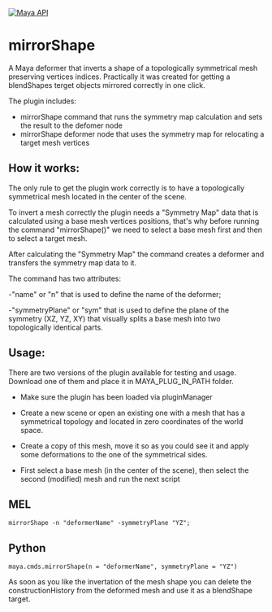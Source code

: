 [![Maya API](https://img.shields.io/badge/SDK-Maya%20API-blue.svg)]()

# mirrorShape

A Maya deformer that inverts a shape of a topologically symmetrical mesh preserving vertices indices. Practically it was created for getting a blendShapes terget objects mirrored correctly in one click.

The plugin includes:
- mirrorShape command that runs the symmetry map calculation and sets the result to the defomer node
- mirrorShape deformer node that uses the symmetry map for relocating a target mesh vertices

## How it works:

The only rule to get the plugin work correctly is to have a topologically symmetrical mesh located in the center of the scene.

To invert a mesh correctly the plugin needs a "Symmetry Map" data that is calculated using a base mesh vertices positions, that's why before running the command "mirrorShape()" we need to select a base mesh first and then to select a target mesh.

After calculating the "Symmetry Map" the command creates a deformer and transfers the symmetry map data to it.

The command has two attributes:

-"name" or "n" that is used to define the name of the deformer;

-"symmetryPlane" or "sym" that is used to define the plane of the symmetry (XZ, YZ, XY) that visually splits a base mesh into two topologically identical parts.

## Usage:
There are two versions of the plugin available for testing and usage. Download one of them and place it in MAYA_PLUG_IN_PATH folder.

- Make sure the plugin has been loaded via pluginManager

- Create a new scene or open an existing one with a mesh that has a symmetrical topology and located in zero coordinates of the world space.

- Create a copy of this mesh, move it so as you could see it and apply some deformations to the one of the symmetrical sides.

- First select a base mesh (in the center of the scene), then select the second (modified) mesh and run the next script

## MEL
```
mirrorShape -n "deformerName" -symmetryPlane "YZ";
```

## Python
```
maya.cmds.mirrorShape(n = "deformerName", symmetryPlane = "YZ")
```
As soon as you like the invertation of the mesh shape you can delete the constructionHistory from the deformed mesh and use it as a blendShape target.

